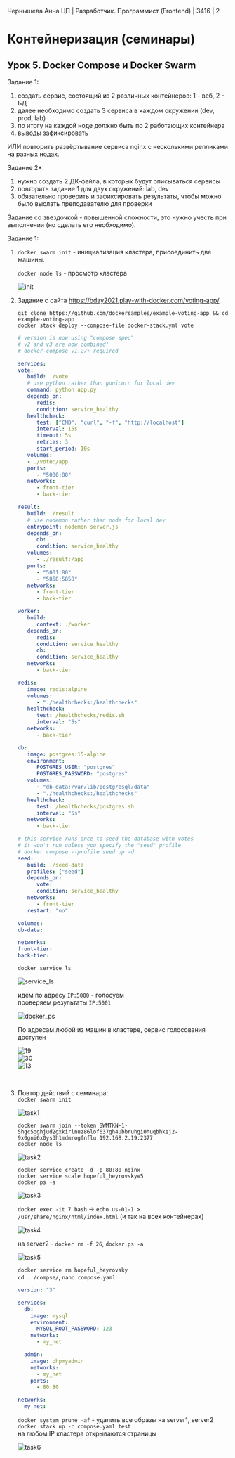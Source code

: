 Чернышева Анна 
ЦП | Разработчик. Программист (Frontend) | 3416 | 2
# Контейнеризация (семинары)

## Урок 5. Docker Compose и Docker Swarm

Задание 1:

1. создать сервис, состоящий из 2 различных контейнеров: 1 - веб, 2 - БД
2. далее необходимо создать 3 сервиса в каждом окружении (dev, prod, lab)
3. по итогу на каждой ноде должно быть по 2 работающих контейнера
4. выводы зафиксировать

ИЛИ повторить развёртывание сервиса nginx с несколькими репликами на разных нодах.

Задание 2\*:

1. нужно создать 2 ДК-файла, в которых будут описываться сервисы
2. повторить задание 1 для двух окружений: lab, dev
3. обязательно проверить и зафиксировать результаты, чтобы можно было выслать преподавателю для проверки

Задание со звездочкой - повышенной сложности, это нужно учесть при выполнении (но сделать его необходимо).

Задание 1:

1. `docker swarm init` - инициализация кластера, присоединить две машины. 

   `docker node ls` - просмотр кластера 

   ![init](images/1.png)

   

2. Задание с сайта https://bday2021.play-with-docker.com/voting-app/

   `git clone https://github.com/dockersamples/example-voting-app && cd example-voting-app` <br>
   `docker stack deploy --compose-file docker-stack.yml vote` 
   

   ```yaml
   # version is now using "compose spec"
   # v2 and v3 are now combined!
   # docker-compose v1.27+ required

   services:
   vote:
      build: ./vote
      # use python rather than gunicorn for local dev
      command: python app.py
      depends_on:
         redis:
         condition: service_healthy
      healthcheck:
         test: ["CMD", "curl", "-f", "http://localhost"]
         interval: 15s
         timeout: 5s
         retries: 3
         start_period: 10s
      volumes:
      - ./vote:/app
      ports:
         - "5000:80"
      networks:
         - front-tier
         - back-tier

   result:
      build: ./result
      # use nodemon rather than node for local dev
      entrypoint: nodemon server.js
      depends_on:
         db:
         condition: service_healthy
      volumes:
         - ./result:/app
      ports:
         - "5001:80"
         - "5858:5858"
      networks:
         - front-tier
         - back-tier

   worker:
      build:
         context: ./worker
      depends_on:
         redis:
         condition: service_healthy
         db:
         condition: service_healthy
      networks:
         - back-tier

   redis:
      image: redis:alpine
      volumes:
         - "./healthchecks:/healthchecks"
      healthcheck:
         test: /healthchecks/redis.sh
         interval: "5s"
      networks:
         - back-tier

   db:
      image: postgres:15-alpine
      environment:
         POSTGRES_USER: "postgres"
         POSTGRES_PASSWORD: "postgres"
      volumes:
         - "db-data:/var/lib/postgresql/data"
         - "./healthchecks:/healthchecks"
      healthcheck:
         test: /healthchecks/postgres.sh
         interval: "5s"
      networks:
         - back-tier

   # this service runs once to seed the database with votes
   # it won't run unless you specify the "seed" profile
   # docker compose --profile seed up -d
   seed:
      build: ./seed-data
      profiles: ["seed"]
      depends_on:
         vote:
         condition: service_healthy
      networks:
         - front-tier
      restart: "no"

   volumes:
   db-data:

   networks:
   front-tier:
   back-tier:
   ```

   `docker service ls` 

   ![service_ls](images/service_ls.png)

   идём по адресу `IP:5000` - голосуем <br>
   проверяем результаты `IP:5001` <br>

   ![docker_ps](images/docker_ps.png) <br>

   По адресам любой из машин в кластере, сервис голосования доступен <br>

   ![19](images/ip_19.png) <br>
   ![30](images/ip_30.png) <br>
   ![13](images/ip_13.png) <br>

   <br>

3. Повтор действий с семинара: <br>
   `docker swarm init` <br>

   ![task1](images/task1.png) <br>

   `docker swarm join --token SWMTKN-1-5hgc5oghjud2gxkirlnuz86lof637gh4ubbruhgi0huqbhkej2-9x0gni6x0ys3h1mdmrogfnflu 192.168.2.19:2377` <br>
   `docker node ls` <br>

   ![task2](images/task2.png) <br>

   `docker service create -d -p 80:80 nginx` <br>
   `docker service scale hopeful_heyrovsky=5` <br>
   `docker ps -a` <br>

   ![task3](images/task3.png) <br>

   `docker exec -it 7 bash` -> `echo us-01-1 > /usr/share/nginx/html/index.html` (и так на всех контейнерах) <br>

   ![task4](images/task4.png) <br>

   на server2 - `docker rm -f 26`, `docker ps -a` <br>

   ![task5](images/task5.png) <br>

   `docker service rm hopeful_heyrovsky` <br>
   `cd ../compse/`, `nano compose.yaml` <br>

   ```yaml
   version: "3"

   services:
     db:
       image: mysql
       environment:
         MYSQL_ROOT_PASSWORD: 123
       networks:
         - my_net

     admin:
       image: phpmyadmin
       networks:
         - my_net
       ports:
         - 80:80

   networks:
     my_net:
   ```

   `docker system prune -af` - удалить все образы на server1, server2 <br>
   `docker stack up -c compose.yaml test` <br>
   на любом IP кластера открываются страницы <br>

   ![task6](images/task6.png) <br>
